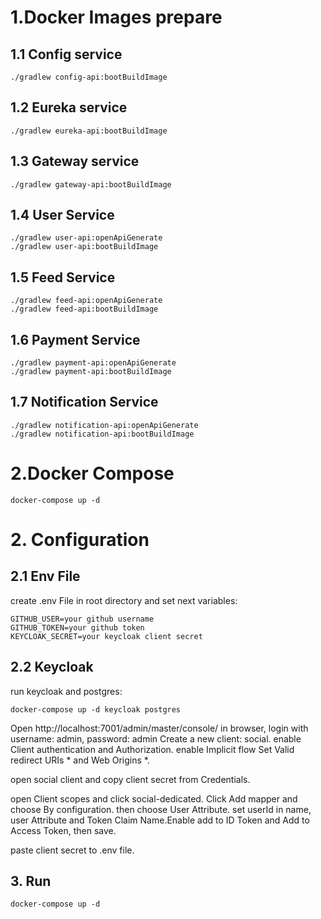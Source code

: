 # 1.Docker Images prepare

## 1.1 Config service

    ./gradlew config-api:bootBuildImage

## 1.2 Eureka service

    ./gradlew eureka-api:bootBuildImage

## 1.3 Gateway service

    ./gradlew gateway-api:bootBuildImage

## 1.4 User Service

    ./gradlew user-api:openApiGenerate
    ./gradlew user-api:bootBuildImage

## 1.5 Feed Service

    ./gradlew feed-api:openApiGenerate
    ./gradlew feed-api:bootBuildImage

## 1.6 Payment Service

    ./gradlew payment-api:openApiGenerate
    ./gradlew payment-api:bootBuildImage

## 1.7 Notification Service

    ./gradlew notification-api:openApiGenerate
    ./gradlew notification-api:bootBuildImage

# 2.Docker Compose

    docker-compose up -d

# 2. Configuration

## 2.1 Env File

create .env File in root directory and set next variables:

    GITHUB_USER=your github username
    GITHUB_TOKEN=your github token
    KEYCLOAK_SECRET=your keycloak client secret

## 2.2 Keycloak

run keycloak and postgres:

    docker-compose up -d keycloak postgres

Open http://localhost:7001/admin/master/console/ in browser, login with username: admin, password: admin
Create a new client: social.
enable Client authentication and Authorization. enable Implicit flow
Set Valid redirect URIs * and Web Origins *.

open social client and copy client secret from Credentials.

open Client scopes and click social-dedicated. Click Add mapper and choose By configuration.
then choose User Attribute. set userId in name, user Attribute and Token Claim Name.Enable add to ID Token and Add to Access Token, then save.

paste client secret to .env file.

## 3. Run

    docker-compose up -d
